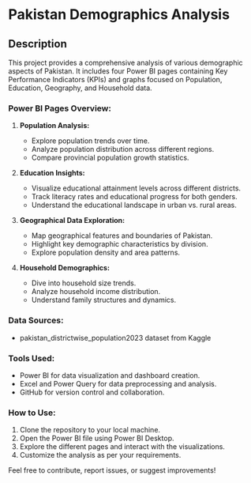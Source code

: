 # Pakistan Demographics Analysis

## Description

This project provides a comprehensive analysis of various demographic aspects of Pakistan. It includes four Power BI pages containing Key Performance Indicators (KPIs) and graphs focused on Population, Education, Geography, and Household data.

### Power BI Pages Overview:

1. **Population Analysis:**
   - Explore population trends over time.
   - Analyze population distribution across different regions.
   - Compare provincial population growth statistics.

2. **Education Insights:**
   - Visualize educational attainment levels across different districts.
   - Track literacy rates and educational progress for both genders.
   - Understand the educational landscape in urban vs. rural areas.

3. **Geographical Data Exploration:**
   - Map geographical features and boundaries of Pakistan.
   - Highlight key demographic characteristics by division.
   - Explore population density and area patterns.

4. **Household Demographics:**
   - Dive into household size trends.
   - Analyze household income distribution.
   - Understand family structures and dynamics.

### Data Sources:
- pakistan_districtwise_population2023 dataset from Kaggle

### Tools Used:
- Power BI for data visualization and dashboard creation.
- Excel and Power Query for data preprocessing and analysis.
- GitHub for version control and collaboration.

### How to Use:
1. Clone the repository to your local machine.
2. Open the Power BI file using Power BI Desktop.
3. Explore the different pages and interact with the visualizations.
4. Customize the analysis as per your requirements.

Feel free to contribute, report issues, or suggest improvements!
